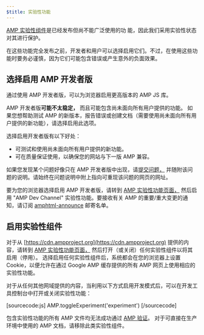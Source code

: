 ```yaml
---
$title: 实验性功能
---
```


[AMP 实验性组件](https://github.com/ampproject/amphtml/tree/master/tools/experiments)是已经发布但尚不能广泛使用的功
能，因此我们采用实验性状态对其进行保护。

在这些功能完全发布之前，开发者和用户可以选择启用它们。不过，在使用这些功能时要务必谨慎，因为它们可能包含错误或产生意外的负面效果。

## 选择启用 AMP 开发者版

通过使用 AMP 开发者版，可以为浏览器启用更高版本的 AMP JS 库。

AMP 开发者版**可能不太稳定，** 而且可能包含尚未面向所有用户提供的功能。 如果您想帮助测试 AMP 的新版本，报告错误或创建文档（需要使用尚未面向所有用户提供的新功能），请选择启用此选项。

选择启用开发者版有以下好处：

- 可测试和使用尚未面向所有用户提供的新功能。
- 可在质量保证使用，以确保您的网站与下一版 AMP 兼容。

如果您发现某个问题好像只在 AMP 开发者版中出现，请[提交问题，](https://github.com/ampproject/amphtml/issues/new) 并随附该问题的说明。请始终在问题说明中附上指向可重现该问题的网页的网址。

要为您的浏览器选择启用 AMP 开发者版，请转到 [AMP 实验性功能页面，](https://cdn.ampproject.org/experiments.html) 然后启用 "AMP Dev Channel" 实验性功能。要接收有关 AMP 的重要/重大变更的通知，请订阅 [amphtml-announce](https://groups.google.com/forum/#!forum/amphtml-announce) 邮寄名单。

## 启用实验性组件

对于从 [https://cdn.ampproject.org](https://cdn.ampproject.org) 提供的内容，请转到 [AMP 实验性功能页面，](https://cdn.ampproject.org/experiments.html) 然后打开（或关闭）任何实验性组件以将其启用（停用）。 选择启用任何实验性组件后，系统都会在您的浏览器上设置 Cookie，以便允许在通过 Google AMP 缓存提供的所有 AMP 网页上使用相应的实验性功能。

对于从任何其他网域提供的内容，当利用以下方式启用开发模式后，可以在开发工具控制台中打开或关闭实验性功能：

[sourcecode:js]
AMP.toggleExperiment('experiment')
[/sourcecode]

包含实验性功能的所有 AMP 文件均无法成功通过 
[AMP 验证](/zh_cn/docs/fundamentals/validate.html)。
对于可直接在生产环境中使用的 AMP 文档，请移除此类实验性组件。

